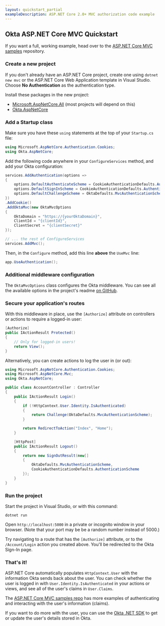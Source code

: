 ```yaml
---
layout: quickstart_partial
exampleDescription: ASP.NET Core 2.0+ MVC authorization code example
---
```


## Okta ASP.NET Core MVC Quickstart

If you want a full, working example, head over to the [ASP.NET Core MVC samples][example-repo] repository.

### Create a new project

If you don't already have an ASP.NET Core project, create one using `dotnet new mvc` or the ASP.NET Core Web Application template in Visual Studio. Choose **No Authentication** as the authentication type.

Install these packages in the new project:
* [Microsoft.AspNetCore.All] (most projects will depend on this)
* [Okta.AspNetCore]

### Add a Startup class

Make sure you have these `using` statements at the top of your `Startup.cs` file:

```csharp
using Microsoft.AspNetCore.Authentication.Cookies;
using Okta.AspNetCore;
```

Add the following code anywhere in your `ConfigureServices` method, and add your Okta configuration:

```csharp
services.AddAuthentication(options =>
{
    options.DefaultAuthenticateScheme = CookieAuthenticationDefaults.AuthenticationScheme;
    options.DefaultSignInScheme = CookieAuthenticationDefaults.AuthenticationScheme;
    options.DefaultChallengeScheme = OktaDefaults.MvcAuthenticationScheme;
})
.AddCookie()
.AddOktaMvc(new OktaMvcOptions
{
    OktaDomain = "https://{yourOktaDomain}",
    ClientId = "{clientId}",
    ClientSecret = "{clientSecret}"
});

// ... the rest of ConfigureServices
services.AddMvc();
```

Then, in the `Configure` method, add this line **above** the `UseMvc` line:

```csharp
app.UseAuthentication();
```

### Additional middleware configuration

The `OktaMvcOptions` class configures the Okta middleware. You can see all the available options in the project's readme [on GitHub][github-aspnetcore].

### Secure your application's routes

With this middleware in place, use the `[Authorize]` attribute on controllers or actions to require a logged-in user:

```csharp
[Authorize]
public IActionResult Protected()
{
    // Only for logged-in users!
    return View();
}
```

Alternatively, you can create actions to log the user in (or out):

```csharp
using Microsoft.AspNetCore.Authentication.Cookies;
using Microsoft.AspNetCore.Mvc;
using Okta.AspNetCore;

public class AccountController : Controller
{
    public IActionResult Login()
    {
        if (!HttpContext.User.Identity.IsAuthenticated)
        {
            return Challenge(OktaDefaults.MvcAuthenticationScheme);
        }

        return RedirectToAction("Index", "Home");
    }

    [HttpPost]
    public IActionResult Logout()
    {
        return new SignOutResult(new[]
        {
            OktaDefaults.MvcAuthenticationScheme,
            CookieAuthenticationDefaults.AuthenticationScheme
        });
    }
}
```

### Run the project

Start the project in Visual Studio, or with this command:

```
dotnet run
```

Open `http://localhost:5000` in a private or incognito window in your browser. (Note that your port may be be a random number instead of 5000.)

Try navigating to a route that has the `[Authorize]` attribute, or to the `/Account/Login` action you created above. You'll be redirected to the Okta Sign-In page.

### That's it!

ASP.NET Core automatically populates `HttpContext.User` with the information Okta sends back about the user. You can check whether the user is logged in with `User.Identity.IsAuthenticated` in your actions or views, and see all of the user's claims in `User.Claims`.


The [ASP.NET Core MVC samples repo][example-repo] has more examples of authenticating and interacting with the user's information (claims).

If you want to do more with the user, you can use the [Okta .NET SDK] to get or update the user's details stored in Okta.

[example-repo]: https://github.com/okta/samples-aspnetcore
[github-aspnetcore]: https://github.com/okta/okta-aspnet
[Okta .NET SDK]: https://github.com/okta/okta-sdk-dotnet
[Microsoft.AspNetCore.All]: https://www.nuget.org/packages/Microsoft.AspNetCore.All
[Okta.AspNetCore]: https://www.nuget.org/packages/Okta.AspNetCore

